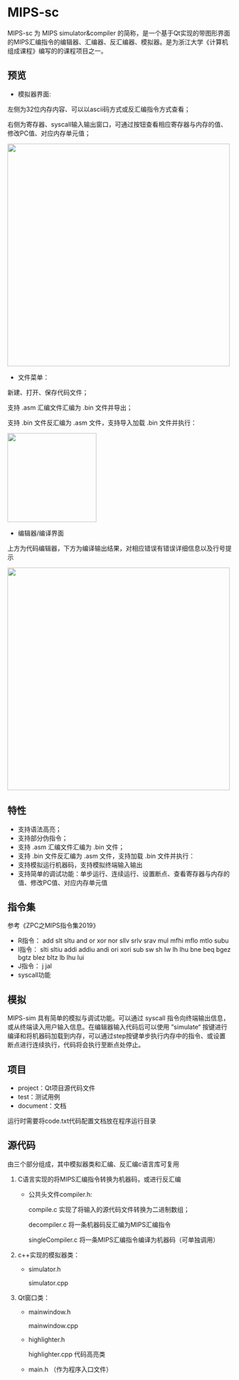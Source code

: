 # MIPS-sc
MIPS-sc 为 MIPS simulator&compiler 的简称，是一个基于Qt实现的带图形界面的MIPS汇编指令的编辑器、汇编器、反汇编器、模拟器。是为浙江大学《计算机组成课程》编写的的课程项目之一。

## 预览
- 模拟器界面:

左侧为32位内存内容、可以以ascii码方式或反汇编指令方式查看；

右侧为寄存器、syscall输入输出窗口，可通过按钮查看相应寄存器与内存的值、修改PC值、对应内存单元值；

<img src="document/sim-eg.png"  width="500px"  />

- 文件菜单：

新建、打开、保存代码文件；

支持 .asm 汇编文件汇编为 .bin 文件并导出；

支持  .bin 文件反汇编为 .asm 文件，支持导入加载 .bin 文件并执行：

<img src="document/memu-file.png"  width="200px"  />

- 编辑器/编译界面

上方为代码编辑器，下方为编译输出结果，对相应错误有错误详细信息以及行号提示

<img src="document/com-eg.png"  width="500px"  />

## 特性
- 支持语法高亮；
- 支持部分伪指令；
- 支持 .asm 汇编文件汇编为 .bin 文件；
- 支持  .bin 文件反汇编为 .asm 文件，支持加载 .bin 文件并执行：
- 支持模拟运行机器码，支持模拟终端输入输出
- 支持简单的调试功能：单步运行、连续运行、设置断点、查看寄存器与内存的值、修改PC值、对应内存单元值

## 指令集
参考《ZPC之MIPS指令集2019》

- R指令：
    add slt sltu and or xor nor sllv srlv srav mul mfhi mflo
    mtlo subu
- I指令：
    slti sltiu addi addiu andi ori xori sub sw sh lw lh lhu bne beq bgez bgtz blez bltz lb lhu lui
- J指令：
    j jal 
- syscall功能

## 模拟
MIPS-sim 具有简单的模拟与调试功能。可以通过 syscall 指令向终端输出信息，或从终端读入用户输入信息。在编辑器输入代码后可以使用 ”simulate“ 按键进行编译和将机器码加载到内存，可以通过step按键单步执行内存中的指令、或设置断点进行连续执行，代码将会执行至断点处停止。

## 项目
- project：Qt项目源代码文件
- test：测试用例
- document：文档

运行时需要将code.txt代码配置文档放在程序运行目录

## 源代码
由三个部分组成，其中模拟器类和汇编、反汇编c语言库可复用

1. C语言实现的将MIPS汇编指令转换为机器码，或进行反汇编
    - 公共头文件compiler.h: 

	    compile.c 实现了将输入的源代码文件转换为二进制数组；

        decompiler.c 将一条机器码反汇编为MIPS汇编指令

        singleCompiler.c 将一条MIPS汇编指令编译为机器码（可单独调用）

2. c++实现的模拟器类：

	- simulator.h

        simulator.cpp

3.  Qt窗口类：

    - mainwindow.h

        mainwindow.cpp

    - highlighter.h

        highlighter.cpp 代码高亮类
        
    - main.h （作为程序入口文件）

